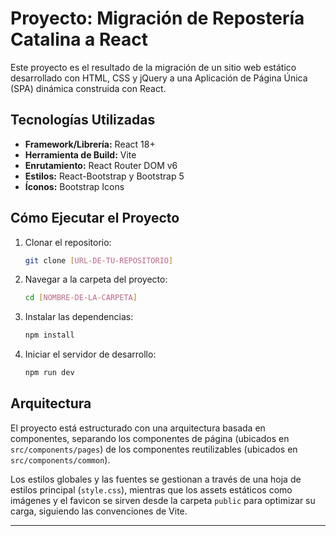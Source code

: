 # Proyecto: Migración de Repostería Catalina a React

Este proyecto es el resultado de la migración de un sitio web estático desarrollado con HTML, CSS y jQuery a una Aplicación de Página Única (SPA) dinámica construida con React.

## Tecnologías Utilizadas

* **Framework/Librería:** React 18+
* **Herramienta de Build:** Vite
* **Enrutamiento:** React Router DOM v6
* **Estilos:** React-Bootstrap y Bootstrap 5
* **Íconos:** Bootstrap Icons

## Cómo Ejecutar el Proyecto

1.  Clonar el repositorio:
    ```bash
    git clone [URL-DE-TU-REPOSITORIO]
    ```
2.  Navegar a la carpeta del proyecto:
    ```bash
    cd [NOMBRE-DE-LA-CARPETA]
    ```
3.  Instalar las dependencias:
    ```bash
    npm install
    ```
4.  Iniciar el servidor de desarrollo:
    ```bash
    npm run dev
    ```

## Arquitectura

El proyecto está estructurado con una arquitectura basada en componentes, separando los componentes de página (ubicados en `src/components/pages`) de los componentes reutilizables (ubicados en `src/components/common`).

Los estilos globales y las fuentes se gestionan a través de una hoja de estilos principal (`style.css`), mientras que los assets estáticos como imágenes y el favicon se sirven desde la carpeta `public` para optimizar su carga, siguiendo las convenciones de Vite.

---